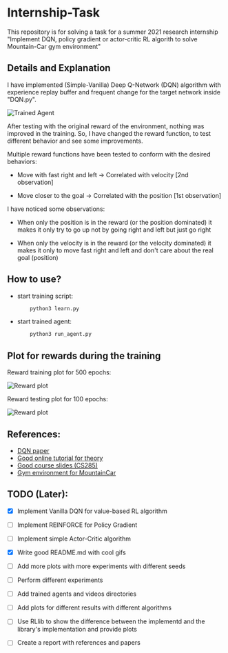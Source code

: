 # Internship-Task
This repository is for solving a task for a summer 2021 research internship  "Implement DQN, policy gradient or actor-critic RL algorith to solve Mountain-Car gym environment"

## Details and Explanation

I have implemented (Simple-Vanilla) Deep Q-Network (DQN) algorithm with experience replay buffer and frequent change for the target network inside "DQN.py".

![Trained Agent](https://github.com/hany606/Internship-Task/gif/agent2.gif)

After testing with the original reward of the environment, nothing was improved in the training. So, I have changed the reward function, to test different behavior and see some improvements.

Multiple reward functions have been tested to conform with the desired behaviors:
- Move with fast right and left -> Correlated with velocity [2nd observation]

- Move closer to the goal -> Correlated with the position [1st observation]

I have noticed some observations:

- When only the position is in the reward (or the position dominated) it makes it only try to go up not by going right and left but just go right

- When only the velocity is in the reward (or the velocity dominated) it makes it only to move fast right and left and don't care about the real goal (position)

## How to use?

- start training script:
    ```bash
        python3 learn.py
    ```

- start trained agent:
    ```bash
        python3 run_agent.py
    ```

## Plot for rewards during the training

Reward training plot for 500 epochs:

![Reward plot](https://github.com/hany606/Internship-Task/dqn_trained_agnets/agent2/best_model_dqn.png)

Reward testing plot for 100 epochs:

![Reward plot](https://github.com/hany606/Internship-Task/dqn_trained_agnets/agent2/best_model_dqn_testing.png)



## References:

* [DQN paper](https://arxiv.org/abs/1312.5602v1)
* [Good online tutorial for theory](https://www.analyticsvidhya.com/blog/2019/04/introduction-deep-q-learning-python/#:~:text=Deep%20Q%2DNetworks,is%20generated%20as%20the%20output.)
* [Good course slides (CS285)](http://rail.eecs.berkeley.edu/deeprlcourse/static/slides/lec-8.pdf)
* [Gym environment for MountainCar](https://github.com/openai/gym/wiki/MountainCar-v0)

## TODO (Later):

- [x] Implement Vanilla DQN for value-based RL algorithm

- [ ] Implement REINFORCE for Policy Gradient

- [ ] Implement simple Actor-Critic algorithm

- [x] Write good README.md with cool gifs

- [ ] Add more plots with more experiments with different seeds

- [ ] Perform different experiments

- [ ] Add trained agents and videos directories

- [ ] Add plots for different results with different algorithms

- [ ] Use RLlib to show the difference between the implementd and the library's implementation and provide plots

- [ ] Create a report with references and papers
